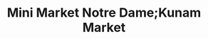 ---
title: "Mini Market Notre Dame;Kunam Market"
url: /paris/mini-market-notre-dame-kunam-market/
shop: commodité
---